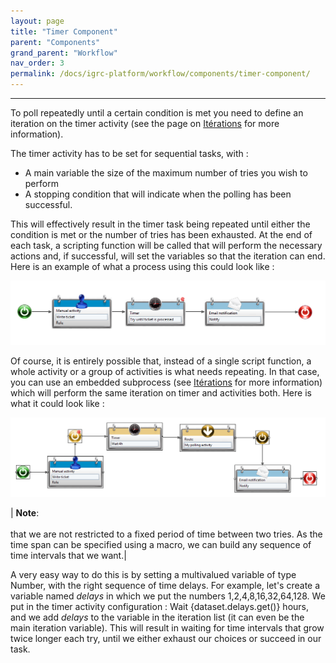 ```yaml
---
layout: page
title: "Timer Component"
parent: "Components"
grand_parent: "Workflow"
nav_order: 3
permalink: /docs/igrc-platform/workflow/components/timer-component/
---
```

---

To poll repeatedly until a certain condition is met you need to define an iteration on the timer activity (see the page on [Itérations](igrc-platform/workflow/iterations-and-subprocesses.md) for more information).   

The timer activity has to be set for sequential tasks, with :   

- A main variable the size of the maximum number of tries you wish to perform
- A stopping condition that will indicate when the polling has been successful.   

This will effectively result in the timer task being repeated until either the condition is met or the number of tries has been exhausted. At the end of each task, a scripting function will be called that will perform the necessary actions and, if successful, will set the variables so that the iteration can end. Here is an example of what a process using this could look like :

![Timer](../images/timer.png "Timer")   

Of course, it is entirely possible that, instead of a single script function, a whole activity or a group of activities is what needs repeating. In that case, you can use an embedded subprocess (see [Itérations](igrc-platform/workflow/iterations-and-subprocesses.md) for more information) which will perform the same iteration on timer and activities both. Here is what it could look like :   

![Timer 2](../images/timer2.png "Timer 2")   


| **Note**: <br><br> that we are not restricted to a fixed period of time between two tries. As the time span can be specified using a macro, we can build any sequence of time intervals that we want.|  

A very easy way to do this is by setting a multivalued variable of type Number, with the right sequence of time delays. For example, let's create a variable named _delays_ in which we put the numbers 1,2,4,8,16,32,64,128. We put in the timer activity configuration : Wait {dataset.delays.get()} hours, and we add _delays_ to the variable in the iteration list (it can even be the main iteration variable). This will result in waiting for time intervals that grow twice longer each try, until we either exhaust our choices or succeed in our task.  
